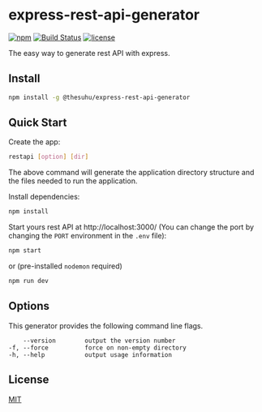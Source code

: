 # express-rest-api-generator

[![npm](https://img.shields.io/npm/v/@thesuhu/express-rest-api-generator.svg?style=flat-square)](https://www.npmjs.com/package/@thesuhu/express-rest-api-generator)
[![Build Status](https://img.shields.io/travis/thesuhu/express-rest-api-generator.svg?branch=main&style=flat-square)](https://app.travis-ci.com/thesuhu/express-rest-api-generator)
[![license](https://img.shields.io/github/license/thesuhu/express-rest-api-generator?style=flat-square)](https://github.com/thesuhu/express-rest-api-generator/blob/master/LICENSE)

The easy way to generate rest API with express. 

## Install

```sh
npm install -g @thesuhu/express-rest-api-generator
```

## Quick Start

Create the app:
```sh
restapi [option] [dir]
```
The above command will generate the application directory structure and the files needed to run the application.

Install dependencies:
```sh
npm install
```

Start yours rest API at http://localhost:3000/ (You can change the port by changing the `PORT` environment in the `.env` file):
```sh
npm start
```
or (pre-installed `nodemon` required)
```sh
npm run dev
```

## Options

This generator provides the following command line flags.

        --version        output the version number
    -f, --force          force on non-empty directory
    -h, --help           output usage information

## License

[MIT](https://github.com/thesuhu/express-rest-api-generator/blob/master/LICENSE)